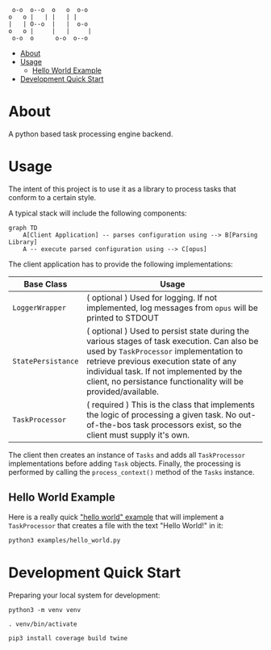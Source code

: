 ```text
 o-o  o--o  o   o  o-o  
o   o |   | |   | |     
|   | O--o  |   |  o-o  
o   o |     |   |     | 
 o-o  o      o-o  o--o  
```

- [About](#about)
- [Usage](#usage)
  - [Hello World Example](#hello-world-example)
- [Development Quick Start](#development-quick-start)

# About

A python based task processing engine backend.

# Usage

The intent of this project is to use it as a library to process tasks that conform to a certain style.

A typical stack will include the following components:

```mermaid
graph TD
    A[Client Application] -- parses configuration using --> B[Parsing Library]
    A -- execute parsed configuration using --> C[opus]
```

The client application has to provide the following implementations:

| Base Class         | Usage                                                                                                                                                                                                                                                                                      |
|--------------------|--------------------------------------------------------------------------------------------------------------------------------------------------------------------------------------------------------------------------------------------------------------------------------------------|
| `LoggerWrapper`    | ( optional ) Used for logging. If not implemented, log messages from `opus` will be printed to STDOUT                                                                                                                                                                                      |
| `StatePersistance` | ( optional ) Used to persist state during the various stages of task execution. Can also be used by `TaskProcessor` implementation to retrieve previous execution state of any individual task. If not implemented by the client, no persistance functionality will be provided/available. |
| `TaskProcessor`    | ( required ) This is the class that implements the logic of processing a given task. No out-of-the-bos task processors exist, so the client must supply it's own.                                                                                                                          |

The client then creates an instance of `Tasks` and adds all `TaskProcessor` implementations before adding `Task` objects. Finally, the processing is performed by calling the `process_context()` method of the `Tasks` instance.

## Hello World Example

Here is a really quick ["hello world" example](./examples/hello_world.py) that will implement a `TaskProcessor` that creates a file with the text "Hello World!" in it:

```sh
python3 examples/hello_world.py
```

# Development Quick Start

Preparing your local system for development:

```shell
python3 -m venv venv

. venv/bin/activate

pip3 install coverage build twine
```

